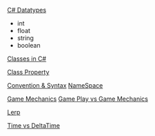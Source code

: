 [C# Datatypes](https://unity3d.com/learn/tutorials/modules/beginner/scripting/data-types?playlist=17117)
- int
- float
- string
- boolean

[Classes in C#](https://unity3d.com/learn/tutorials/modules/intermediate/scripting/properties?playlist=17117)

[Class Property](https://unity3d.com/learn/tutorials/modules/intermediate/scripting/properties?playlist=17117)

[Convention & Syntax](https://unity3d.com/learn/tutorials/modules/beginner/scripting/conventions-and-syntax?playlist=17117)
[NameSpace](https://unity3d.com/learn/tutorials/modules/intermediate/scripting/namespaces?playlist=17117)

[Game Mechanics](https://en.wikipedia.org/wiki/Game_mechanics)
[Game Play vs Game Mechanics](https://en.wikipedia.org/wiki/Game_mechanics#Game_mechanics_vs._gameplay)

[Lerp](https://unity3d.com/learn/tutorials/modules/beginner/scripting/linear-interpolation?playlist=17117)

[Time vs DeltaTime](https://unity3d.com/learn/tutorials/modules/beginner/scripting/delta-time?playlist=17117)
